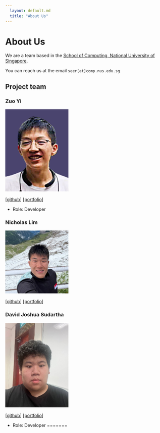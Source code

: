 ```yaml
---
  layout: default.md
  title: "About Us"
---
```


# About Us

We are a team based in the [School of Computing, National University of Singapore](http://www.comp.nus.edu.sg).

You can reach us at the email `seer[at]comp.nus.edu.sg`

## Project team

### Zuo Yi

<img src="images/nuszuoyi.png" width="200px">

[[github](https://github.com/nuszuoyi)]
[[portfolio](team/zuoyi.md)]

* Role: Developer

### Nicholas Lim

<img src="images/nicholaslimzixian.png" width="200px">

[[github](https://github.com/nicholaslimzixian)]
[[portfolio](team/nicholaslimzixian.md)]

### David Joshua Sudartha

<img src="images/djsudartha.png" width="200px">

[[github](https://github.com/DJsudartha)]
[[portfolio](team/djsudartha.md)]

* Role: Developer
=======

